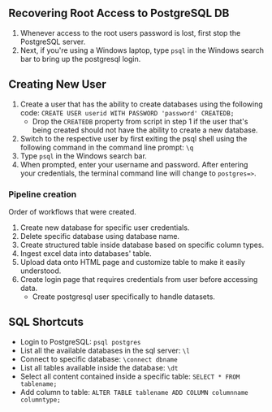 ## Recovering Root Access to PostgreSQL DB
1. Whenever access to the root users password is lost, first stop the PostgreSQL server. 
2. Next, if you're using a Windows laptop, type `psql` in the Windows search bar to bring up the postgresql login. 

## Creating New User
1. Create a user that has the ability to create databases using the following code: `CREATE USER userid WITH PASSWORD 'password' CREATEDB;`
    - Drop the `CREATEDB` property from script in step 1 if the user that's being created should not have the ability to create a new database.
2. Switch to the respective user by first exiting the psql shell using the following command in the command line prompt: `\q`
3. Type `psql` in the Windows search bar.
4. When prompted, enter your username and password. After entering your credentials, the terminal command line will change to `postgres=>`.

### Pipeline creation
Order of workflows that were created.
1. Create new database for specific user credentials.
2. Delete specific database using database name.
3. Create structured table inside database based on specific column types.
4. Ingest excel data into databases' table.
5. Upload data onto HTML page and customize table to make it easily understood.
6. Create login page that requires credentials from user before accessing data.
    - Create postgresql user specifically to handle datasets.

## SQL Shortcuts
- Login to PostgreSQL: `psql postgres`
- List all the available databases in the sql server: `\l`
- Connect to specific database: `\connect dbname`
- List all tables available inside the database: `\dt`
- Select all content contained inside a specific table: `SELECT * FROM tablename;`
- Add column to table: `ALTER TABLE tablename ADD COLUMN columnname columntype;`